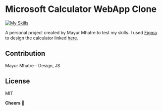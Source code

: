 # Microsoft Calculator WebApp Clone
[![My Skills](https://skillicons.dev/icons?i=html,css,js,figma&theme=light)](https://skillicons.dev)

A personal project created by Mayur Mhatre to test my skills.
I used [Figma] to design the calculator linked [here].

## Contribution
Mayur Mhatre - Design, JS

## License

MIT

**Cheers :beer:**

[//]: # (ignore everything below)

[Figma]: <https://www.figma.com/design-overview/>
[here]: <https://www.figma.com/file/RfnS3P7dXK0spCAaVPVIOY/ms-standard-calculator-clone?type=design&node-id=0%3A1&mode=design&t=tyhM47gwcZpqEDDN-1>
